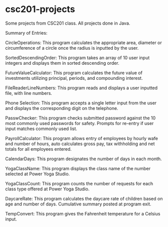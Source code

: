# csc201-projects

Some projects from CSC201 class. 
All projects done in Java. 



Summary of Entries:

CircleOperations: This program calculates the appropriate area, diameter or circumference of a circle once the radius is inputted by the user. 

SortedDescendingOrder: This program takes an array of 10 user input integers and displays them in sorted descending order.

FutureValueCalculator: This program calculates the future value of investments utilizing principal, periods, and compounding interest. 

FileReaderLineNumbers: This program reads and displays a user inputted file, with line numbers. 

Phone Selection: This program accepts a single letter input from the user and displays the corresponding digit on the telephone.

PasswChecker: This program checks submitted password against the 10 most commonly used passwords for safety. Prompts for re-entry if user input matches commonly used list.

PayrollCalculator: This program allows entry of employees by hourly wafe and number of hours, auto calculates gross pay, tax withholding and net totals for all employees entered. 

CalendarDays: This program designates the number of days in each month. 

YogaClassName: This program displays the class name of the number selected at Power Yoga Studio. 

YogaClassCount: This program counts the number of requests for each class type offered at Power Yoga Studio. 

DaycareRate: This program calculates the daycare rate of children based on age and number of days. Cumulative summary posted at program exit.

TempConvert: This program gives the Fahrenheit temperature for a Celsius input.
